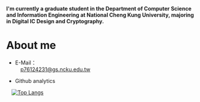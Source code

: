 **I'm currently a graduate student in the Department of Computer Science and Information Engineering at National Cheng Kung University, majoring in Digital IC Design and Cryptography.**
# About me
- E-Mail：  
&emsp;p76124231@gs.ncku.edu.tw

 - Github analytics
 
&emsp;[![Top Langs](https://github-readme-stats.vercel.app/api/top-langs/?username=DICyclee&layout=compact&theme=cobalt)](https://github.com/DICyclee)

<!--
**DICyclee/DICyclee** is a ✨ _special_ ✨ repository because its `README.md` (this file) appears on your GitHub profile.

Here are some ideas to get you started:

- 🔭 I’m currently working on ...
- 🌱 I’m currently learning ...
- 👯 I’m looking to collaborate on ...
- 🤔 I’m looking for help with ...
- 💬 Ask me about ...
- 📫 How to reach me: ...
- 😄 Pronouns: ...
- ⚡ Fun fact: ...
-->
